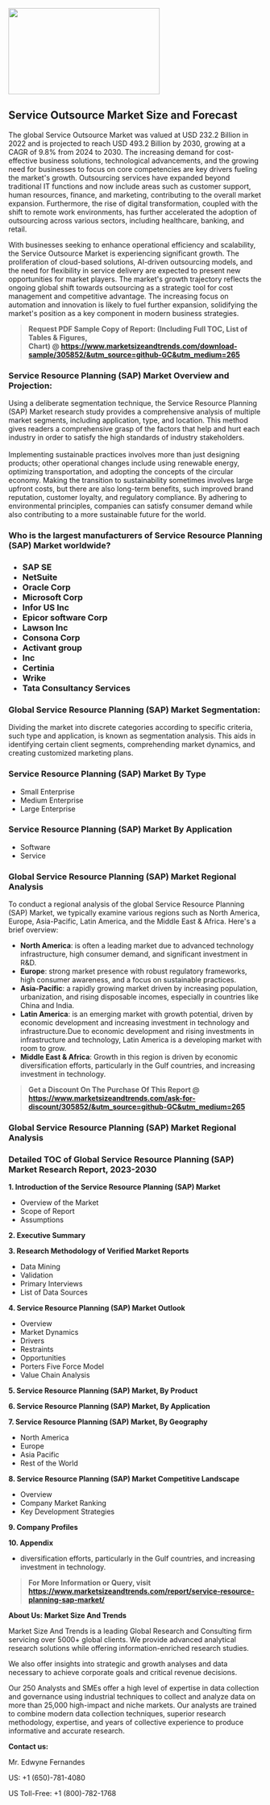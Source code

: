<p><img class="alignnone size-medium wp-image-20088" src="https://ffe5etoiles.com/wp-content/uploads/2024/12/MST1-300x171.png" alt="" width="300" height="171" /></p><h2>Service Outsource Market Size and Forecast</h2><p>The global Service Outsource Market was valued at USD 232.2 Billion in 2022 and is projected to reach USD 493.2 Billion by 2030, growing at a CAGR of 9.8% from 2024 to 2030. The increasing demand for cost-effective business solutions, technological advancements, and the growing need for businesses to focus on core competencies are key drivers fueling the market's growth. Outsourcing services have expanded beyond traditional IT functions and now include areas such as customer support, human resources, finance, and marketing, contributing to the overall market expansion. Furthermore, the rise of digital transformation, coupled with the shift to remote work environments, has further accelerated the adoption of outsourcing across various sectors, including healthcare, banking, and retail.</p><p>With businesses seeking to enhance operational efficiency and scalability, the Service Outsource Market is experiencing significant growth. The proliferation of cloud-based solutions, AI-driven outsourcing models, and the need for flexibility in service delivery are expected to present new opportunities for market players. The market's growth trajectory reflects the ongoing global shift towards outsourcing as a strategic tool for cost management and competitive advantage. The increasing focus on automation and innovation is likely to fuel further expansion, solidifying the market's position as a key component in modern business strategies.</p></p><blockquote id="" class=""><strong>Request PDF Sample Copy of Report: (Including Full TOC, List of Tables &amp; Figures, Chart)&nbsp;@&nbsp;<strong><a href="https://www.marketsizeandtrends.com/download-sample/305852/&utm_source=github-GC&utm_medium=265" target="_blank">https://www.marketsizeandtrends.com/download-sample/305852/&utm_source=github-GC&utm_medium=265</a></strong></strong></blockquote><h3 id="" class="">Service Resource Planning (SAP) Market&nbsp;Overview and Projection:</h3><p id="" class="">Using a deliberate segmentation technique, the Service Resource Planning (SAP) Market research study provides a comprehensive analysis of multiple market segments, including application, type, and location. This method gives readers a comprehensive grasp of the factors that help and hurt each industry in order to satisfy the high standards of industry stakeholders. <br /> <br />Implementing sustainable practices involves more than just designing products; other operational changes include using renewable energy, optimizing transportation, and adopting the concepts of the circular economy. Making the transition to sustainability sometimes involves large upfront costs, but there are also long-term benefits, such improved brand reputation, customer loyalty, and regulatory compliance. By adhering to environmental principles, companies can satisfy consumer demand while also contributing to a more sustainable future for the world.</p><h3 id="" class="">Who is the largest manufacturers of&nbsp;Service Resource Planning (SAP) Market worldwide?</h3><h3 class=""><p><ul><li>SAP SE </li><li> NetSuite </li><li> Oracle Corp </li><li> Microsoft Corp </li><li> Infor US Inc </li><li> Epicor software Corp </li><li> Lawson Inc </li><li> Consona Corp </li><li> Activant group </li><li> Inc </li><li> Certinia </li><li> Wrike </li><li> Tata Consultancy Services</li></ul></p></h3><h3 id="" class="">Global&nbsp;Service Resource Planning (SAP) Market Segmentation:</h3><p id="" class="">Dividing the market into discrete categories according to specific criteria, such type and application, is known as segmentation analysis. This aids in identifying certain client segments, comprehending market dynamics, and creating customized marketing plans.</p><h3 id="" class="">Service Resource Planning (SAP) Market&nbsp;By Type</h3><p><p><ul><li>Small Enterprise</li><li> Medium Enterprise</li><li> Large Enterprise</p></li></ul></p></p><h3 id="" class="">Service Resource Planning (SAP) Market&nbsp;By Application</h3><p class=""><p><ul><li>Software</li><li> Service</li></ul></p></p><h3 id="" class="">Global Service Resource Planning (SAP) Market Regional Analysis</h3><p id="" class="">To conduct a regional analysis of the global Service Resource Planning (SAP) Market, we typically examine various regions such as North America, Europe, Asia-Pacific, Latin America, and the Middle East &amp; Africa. Here's a brief overview:</p><ul><li><strong>North America</strong>: is often a leading market due to advanced technology infrastructure, high consumer demand, and significant investment in R&amp;D.</li><li><strong>Europe</strong>: strong market presence with robust regulatory frameworks, high consumer awareness, and a focus on sustainable practices.</li><li><strong>Asia-Pacific</strong>: a rapidly growing market driven by increasing population, urbanization, and rising disposable incomes, especially in countries like China and India.</li><li><strong>Latin America</strong>: is an emerging market with growth potential, driven by economic development and increasing investment in technology and infrastructure.Due to economic development and rising investments in infrastructure and technology, Latin America is a developing market with room to grow.</li><li><strong>Middle East &amp; Africa</strong>: Growth in this region is driven by economic diversification efforts, particularly in the Gulf countries, and increasing investment in technology.</li></ul><blockquote id="" class=""><strong>Get a Discount On The Purchase Of This Report @ <strong><a href="https://www.marketsizeandtrends.com/ask-for-discount/305852/&utm_source=github-GC&utm_medium=265" target="_blank">https://www.marketsizeandtrends.com/ask-for-discount/305852/&utm_source=github-GC&utm_medium=265</a></strong></strong></blockquote><h3 id="" class="">Global Service Resource Planning (SAP) Market Regional Analysis</h3><h3 id="" class="">Detailed TOC of Global Service Resource Planning (SAP) Market Research Report, 2023-2030</h3><p id="" class=""><strong>1. Introduction of the Service Resource Planning (SAP) Market</strong></p><ul><li>Overview of the Market</li><li>Scope of Report</li><li>Assumptions</li></ul><p id="" class=""><strong>2. Executive Summary</strong></p><p id="" class=""><strong>3. Research Methodology of Verified Market Reports</strong></p><ul><li>Data Mining</li><li>Validation</li><li>Primary Interviews</li><li>List of Data Sources</li></ul><p id="" class=""><strong>4. Service Resource Planning (SAP) Market Outlook</strong></p><ul><li>Overview</li><li>Market Dynamics</li><li>Drivers</li><li>Restraints</li><li>Opportunities</li><li>Porters Five Force Model</li><li>Value Chain Analysis</li></ul><p id="" class=""><strong>5. Service Resource Planning (SAP) Market, By Product</strong></p><p id="" class=""><strong>6. Service Resource Planning (SAP) Market, By Application</strong></p><p id="" class=""><strong>7. Service Resource Planning (SAP) Market, By Geography</strong></p><ul><li>North America</li><li>Europe</li><li>Asia Pacific</li><li>Rest of the World</li></ul><p id="" class=""><strong>8. Service Resource Planning (SAP) Market Competitive Landscape</strong></p><ul><li>Overview</li><li>Company Market Ranking</li><li>Key Development Strategies</li></ul><p id="" class=""><strong>9. Company Profiles</strong></p><p id="" class=""><strong>10. Appendix</strong></p><ul><li>diversification efforts, particularly in the Gulf countries, and increasing investment in technology.</li></ul><blockquote id="" class=""><strong>For More Information or Query, visit <strong><strong><a href="https://www.marketsizeandtrends.com/report/service-resource-planning-sap-market/" target="_blank">https://www.marketsizeandtrends.com/report/service-resource-planning-sap-market/</a></strong></strong></strong></blockquote><p id="" class=""><strong>About Us: Market Size And Trends</strong></p><p id="" class="">Market Size And Trends is a leading Global Research and Consulting firm servicing over 5000+ global clients. We provide advanced analytical research solutions while offering information-enriched research studies.</p><p id="" class="">We also offer insights into strategic and growth analyses and data necessary to achieve corporate goals and critical revenue decisions.</p><p id="" class="">Our 250 Analysts and SMEs offer a high level of expertise in data collection and governance using industrial techniques to collect and analyze data on more than 25,000 high-impact and niche markets. Our analysts are trained to combine modern data collection techniques, superior research methodology, expertise, and years of collective experience to produce informative and accurate research.</p><p id="" class=""><strong>Contact us:</strong></p><p id="" class="">Mr. Edwyne Fernandes</p><p id="" class="">US: +1 (650)-781-4080</p><p id="" class="">US Toll-Free: +1 (800)-782-1768</p>
